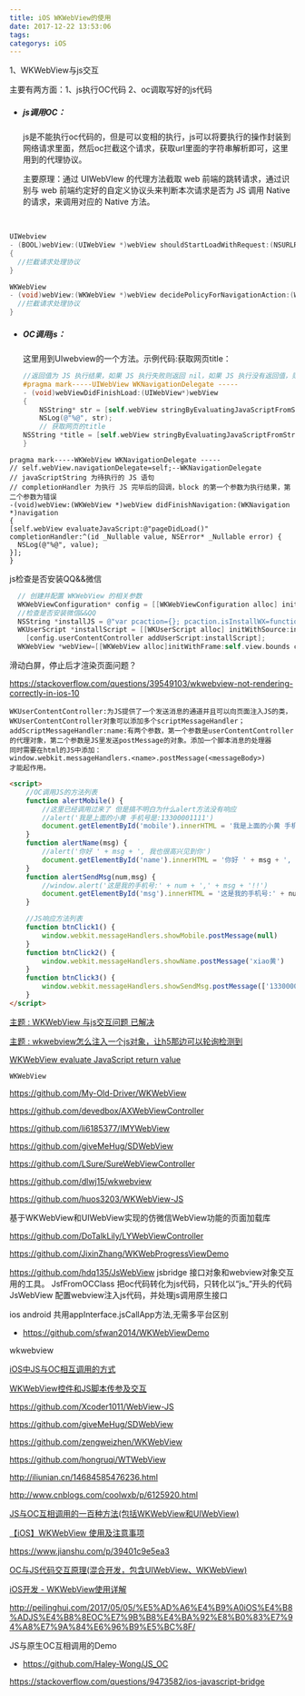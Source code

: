 ```yaml
---
title: iOS WKWebView的使用
date: 2017-12-22 13:53:06
tags:
categorys: iOS
---
```


1、WKWebView与js交互

主要有两方面：1、js执行OC代码  2、oc调取写好的js代码

- ##### js调用OC：

  js是不能执行oc代码的，但是可以变相的执行，js可以将要执行的操作封装到网络请求里面，然后oc拦截这个请求，获取url里面的字符串解析即可，这里用到的代理协议。

  主要原理：通过 UIWebVIew 的代理方法截取 web 前端的跳转请求，通过识别与 web 前端约定好的自定义协议头来判断本次请求是否为 JS 调用 Native 的请求，来调用对应的 Native 方法。

  ​

```objectivec
UIWebview
- (BOOL)webView:(UIWebView *)webView shouldStartLoadWithRequest:(NSURLRequest *)request navigationType:(UIWebViewNavigationType)navigationType
{
  //拦截请求处理协议
}

WKWebView
- (void)webView:(WKWebView *)webView decidePolicyForNavigationAction:(WKNavigationAction *)navigationAction decisionHandler:(void (^)(WKNavigationActionPolicy))decisionHandler {
  //拦截请求处理协议
}
```

- ##### OC调用js：

  这里用到UIwebview的一个方法。示例代码:获取网页title：

  ```objectivec
  //返回值为 JS 执行结果，如果 JS 执行失败则返回 nil，如果 JS 执行没有返回值，则返回值为空字符串
  #pragma mark-----UIWebView WKNavigationDelegate -----
  - (void)webViewDidFinishLoad:(UIWebView*)webView
  {
      NSString* str = [self.webView stringByEvaluatingJavaScriptFromString:@"pageDidLoad()"];
      NSLog(@"%@", str);
      // 获取网页的title
  NSString *title = [self.webView stringByEvaluatingJavaScriptFromString:@"document.title"];
  }
  ```




```
pragma mark-----WKWebView WKNavigationDelegate -----
// self.webView.navigationDelegate=self;--WKNavigationDelegate
// javaScriptString 为待执行的 JS 语句
// completionHandler 为执行 JS 完毕后的回调，block 的第一个参数为执行结果，第二个参数为错误
-(void)webView:(WKWebView *)webView didFinishNavigation:(WKNavigation *)navigation
{
[self.webView evaluateJavaScript:@"pageDidLoad()" completionHandler:^(id _Nullable value, NSError* _Nullable error) {
  NSLog(@"%@", value);
}];
}
```



js检查是否安装QQ&&微信

```objectivec
  // 创建并配置 WKWebView 的相关参数
  WKWebViewConfiguration* config = [[WKWebViewConfiguration alloc] init];
  //检查是否安装微信&&QQ
  NSString *installJS = @"var pcaction={}; pcaction.isInstallWX=function(){return true};pcaction.isInstallQQ=function(){return false};";
  WKUserScript *installScript = [[WKUserScript alloc] initWithSource:installJS injectionTime:WKUserScriptInjectionTimeAtDocumentStart forMainFrameOnly:NO];
    [config.userContentController addUserScript:installScript];
  WKWebView *webView=[[WKWebView alloc]initWithFrame:self.view.bounds configuration:config];
```

滑动白屏，停止后才渲染页面问题？

https://stackoverflow.com/questions/39549103/wkwebview-not-rendering-correctly-in-ios-10





```
WKUserContentController:为JS提供了一个发送消息的通道并且可以向页面注入JS的类，WKUserContentController对象可以添加多个scriptMessageHandler；
addScriptMessageHandler:name:有两个参数，第一个参数是userContentController的代理对象，第二个参数是JS里发送postMessage的对象。添加一个脚本消息的处理器
同时需要在html的JS中添加：
window.webkit.messageHandlers.<name>.postMessage(<messageBody>)
才能起作用。
```



```html
<script>
    //OC调用JS的方法列表
    function alertMobile() {
        //这里已经调用过来了 但是搞不明白为什么alert方法没有响应
        //alert('我是上面的小黄 手机号是:13300001111')
        document.getElementById('mobile').innerHTML = '我是上面的小黄 手机号是:13300001111'
    }
    function alertName(msg) {
        //alert('你好 ' + msg + ', 我也很高兴见到你')
        document.getElementById('name').innerHTML = '你好 ' + msg + ', 我也很高兴见到你'
    }
    function alertSendMsg(num,msg) {
        //window.alert('这是我的手机号:' + num + ',' + msg + '!!')
        document.getElementById('msg').innerHTML = '这是我的手机号:' + num + ',' + msg + '!!'
    }

    //JS响应方法列表
    function btnClick1() {
        window.webkit.messageHandlers.showMobile.postMessage(null)
    }
    function btnClick2() {
        window.webkit.messageHandlers.showName.postMessage('xiao黄')
    }
    function btnClick3() {
        window.webkit.messageHandlers.showSendMsg.postMessage(['13300001111', 'Go Climbing This Weekend !!!'])
    }
</script>
```





[主题 : WKWebView 与js交互问题 已解决](http://www.cocoachina.com/bbs/read.php?tid-1712564-page-2.html)

[主题 : wkwebview怎么注入一个js对象，让h5那边可以轮询检测到](http://www.cocoachina.com/bbs/read.php?tid-1722961.html)

[WKWebView evaluate JavaScript return value](https://stackoverflow.com/questions/26778955/wkwebview-evaluate-javascript-return-value)



`WKWebView`

https://github.com/My-Old-Driver/WKWebView

https://github.com/devedbox/AXWebViewController

https://github.com/li6185377/IMYWebView

https://github.com/giveMeHug/SDWebView

https://github.com/LSure/SureWebViewController

https://github.com/dlwj15/wkwebview

https://github.com/huos3203/WKWebView-JS

基于WKWebView和UIWebView实现的仿微信WebView功能的页面加载库

https://github.com/DoTalkLily/LYWebViewController

https://github.com/JixinZhang/WKWebProgressViewDemo

https://github.com/hdq135/JsWebView
jsbridge 接口对象和webview对象交互用的工具。 JsfFromOCClass 把oc代码转化为js代码，只转化以“js_”开头的代码 JsWebView 配置webview注入js代码，并处理js调用原生接口


ios android 共用appInterface.jsCallApp方法,无需多平台区别

- https://github.com/sfwan2014/WKWebViewDemo



wkwebview

[iOS中JS与OC相互调用的方式](https://www.zybuluo.com/Sweetfish/note/501575)



[WKWebView控件和JS脚本传参及交互](http://boyers.coding.me/2017/07/07/iOS/WKWebView%E6%8E%A7%E4%BB%B6%E5%92%8CJS%E8%84%9A%E6%9C%AC%E4%BC%A0%E5%8F%82%E5%8F%8A%E4%BA%A4%E4%BA%92/)

https://github.com/Xcoder1011/WebView-JS

https://github.com/giveMeHug/SDWebView

https://github.com/zengweizhen/WKWebView

https://github.com/hongruqi/WTWebView

http://iliunian.cn/14684585476236.html

http://www.cnblogs.com/coolwxb/p/6125920.html

[JS与OC互相调用的一百种方法(包括WKWebView和UIWebView)](http://blog.csdn.net/hmh007/article/details/53126809)

[【iOS】WKWebView 使用及注意事项](https://www.jianshu.com/p/86d99192df68)

https://www.jianshu.com/p/39401c9e5ea3

[OC与JS代码交互原理(混合开发，包含UIWebView、WKWebView)](https://www.jianshu.com/p/64b4f01ad064)

[iOS开发 - WKWebView使用详解](https://www.jianshu.com/p/e537e6587274)

http://peilinghui.com/2017/05/05/%E5%AD%A6%E4%B9%A0iOS%E4%B8%ADJS%E4%B8%8EOC%E7%9B%B8%E4%BA%92%E8%B0%83%E7%94%A8%E7%9A%84%E6%96%B9%E5%BC%8F/

JS与原生OC互相调用的Demo

- https://github.com/Haley-Wong/JS_OC

https://stackoverflow.com/questions/9473582/ios-javascript-bridge